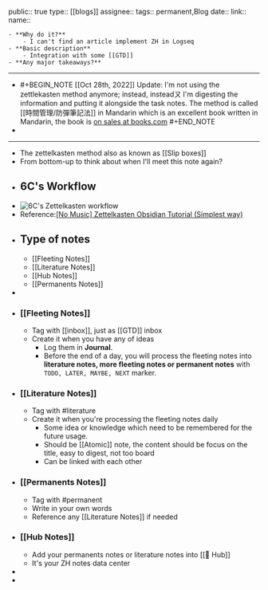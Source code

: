 public:: true
type:: [[blogs]] 
assignee:: 
tags:: permanent,Blog
date::
link::
name::

	- **Why do it?**
		- I can't find an article implement ZH in Logseq
	- **Basic description**
		- Integration with some [[GTD]]
	- **Any major takeaways?**
- ---
- #+BEGIN_NOTE
  [[Oct 28th, 2022]] Update: I'm not using the zettlekasten method anymore; instead, insteadㄡ I'm digesting the information and putting it alongside the task notes. The method is called [[時間管理/防彈筆記法]] in Mandarin which is an excellent book written in Mandarin, the book is [on sales at books.com](https://www.books.com.tw/exep/assp.php/mpragnarok/products/E050138415?utm_source=www&utm_medium=share&utm_content=copy&utm_campaign=product&utm_term=E050138415&utm_source=mpragnarok&utm_medium=ap-books&utm_content=recommend&utm_campaign=ap-202210)
  #+END_NOTE
-
- ---
- The zettelkasten method also as known as [[Slip boxes]]
- From bottom-up to think about when I'll meet this note again?
- ## 6C's Workflow
- ![6C's Zettelkasten workflow](https://i.imgur.com/mXy3Eic.jpg)
- Reference:[[No Music] Zettelkasten Obsidian Tutorial (Simplest way)](https://www.youtube.com/watch?v=joi-uiO_mdc&ab_channel=DarinSuthapong)
- ## Type of notes
	- [[Fleeting Notes]]
	- [[Literature Notes]]
	- [[Hub Notes]]
	- [[Permanents Notes]]
-
- ### [[Fleeting Notes]]
	- Tag with [[inbox]], just as [[GTD]] inbox
	- Create it when you have any of ideas
		- Log them in **Journal**.
		- Before the end of a day, you will process the fleeting notes into **literature notes, more fleeting notes or permanent notes** with `TODO, LATER, MAYBE, NEXT` marker.
- ### [[Literature Notes]]
	- Tag with #literature
	- Create it when you're processing the fleeting notes daily
		- Some idea or knowledge which need to be remembered for the future usage.
		- Should be [[Atomic]] note, the content should be focus on the title, easy to digest, not too board
		- Can be linked with each other
- ### [[Permanents Notes]]
	- Tag with #permanent
	- Write in your own words
	- Reference any [[Literature Notes]] if needed
- ### [[Hub Notes]]
	- Add your permanents notes  or literature notes into [[💾 Hub]]
	- It's your ZH notes data center
-
-